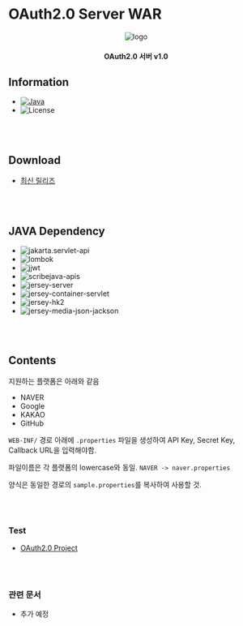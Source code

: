 # OAuth2.0 Server WAR

<p align="center"><img src="https://project.itcode.dev/oauth2/assets/images/logo.png" alt="logo" /></p>

<h4 align="center">OAuth2.0 서버 v1.0</h4>

## Information

* [![Java](http://img.shields.io/badge/java-v16.0.2-007396?style=flat&logo=java&logoWidth=25)](https://www.java.com/ko/)
* ![License](https://img.shields.io/github/license/RWB0104/api.itcode.dev-oauth2)

<br />
<br />

## Download

* [최신 릴리즈](https://github.com/RWB0104/api.itcode.dev-oauth2/releases/tag/v1.0)

<br />
<br />

## JAVA Dependency

* ![jakarta.servlet-api](https://img.shields.io/badge/jakarta.servlet--api-v5.0.0-blue)
* ![lombok](https://img.shields.io/badge/lombok-v1.18.20-blue)
* ![jjwt](https://img.shields.io/badge/jjwt-v0.9.1-blue)
* ![scribejava-apis](https://img.shields.io/badge/scribejava--apis-v8.3.1-blue)
* ![jersey-server](https://img.shields.io/badge/jersey--server-v3.0.3-blue)
* ![jersey-container-servlet](https://img.shields.io/badge/jersey--container--servlet-v3.0.3-blue)
* ![jersey-hk2](https://img.shields.io/badge/jersey--hk2-v3.0.3-blue)
* ![jersey-media-json-jackson](https://img.shields.io/badge/jersey--media--json--jackson-v3.0.3-blue)

<br />
<br />

## Contents

지원하는 플랫폼은 아래와 같음

* NAVER
* Google
* KAKAO
* GitHub

`WEB-INF/` 경로 아래에 `.properties` 파일을 생성하여 API Key, Secret Key, Callback URL을 입력해야함.

파일이름은 각 플랫폼의 lowercase와 동일. `NAVER -> naver.properties`

양식은 동일한 경로의 `sample.properties`를 복사하여 사용할 것.

<br />
<br />

### Test

* [OAuth2.0 Project](https://project.itcode.dev/oauth2)

<br />
<br />

### 관련 문서

* 추가 예정